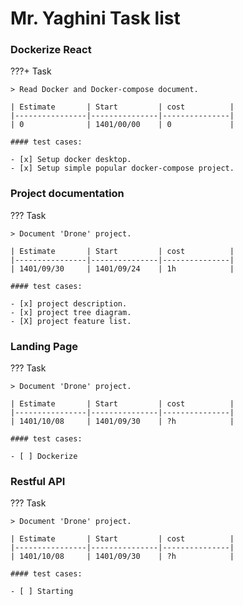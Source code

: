 # Mr. Yaghini Task list

### Dockerize React
???+ Task 

    > Read Docker and Docker-compose document.

    | Estimate       | Start         | cost          | 
    |----------------|---------------|---------------|
    | 0              | 1401/00/00    | 0             |

    #### test cases:

    - [x] Setup docker desktop.
    - [x] Setup simple popular docker-compose project.


### Project documentation
??? Task 

    > Document 'Drone' project.

    | Estimate       | Start         | cost          | 
    |----------------|---------------|---------------|
    | 1401/09/30     | 1401/09/24    | 1h            |

    #### test cases:

    - [x] project description.
    - [x] project tree diagram.
    - [X] project feature list.


### Landing Page
??? Task 

    > Document 'Drone' project.

    | Estimate       | Start         | cost          | 
    |----------------|---------------|---------------|
    | 1401/10/08     | 1401/09/30    | ?h            |

    #### test cases:

    - [ ] Dockerize


### Restful API
??? Task 

    > Document 'Drone' project.

    | Estimate       | Start         | cost          | 
    |----------------|---------------|---------------|
    | 1401/10/08     | 1401/09/30    | ?h            |

    #### test cases:

    - [ ] Starting